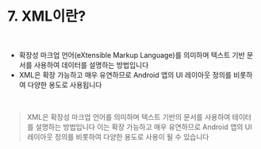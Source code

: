 # 7. XML이란?

<br>

* 확장성 마크업 언어(eXtensible Markup Language)를 의미하며 텍스트 기반 문서를 사용하여 데이터를 설명하는 방법입니다
* XML은 확장 가능하고 매우 유연하므로 Android 앱의 UI 레이아웃 정의를 비롯하여 다양한 용도로 사용됩니다

<br>

> XML은 확장성 마크업 언어를 의미하며 텍스트 기반의 문서를 사용하여 테이터를 설명하는 방법입니다
> 이는 확장 가능하고 매우 유연하므로 Android 앱의 UI 레이아웃 정의를 비롯하여 다양한 용도로 사용이 될 수 있습니다